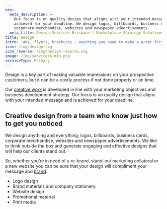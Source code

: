 ```yaml
---
seo:
  meta_description: >-
    Our focus is on quality design that aligns with your intended message and is
    achieved for your deadline. We design logos, billboards, business cards,
    corporate merchandise, websites and newspaper advertisements.
  meta_title: Design Services Brisbane | Marketplace Strategy Solutions
title: Design
intro: 'Ads, flyers, brochures - anything you need to make a great first impression'
icon: /img/design.svg
icon_reverse: /img/design-reverse.svg
image: /img/services6-min.png
serviceType: Primary
---
```

Design is a key part of making valuable impressions on your prospective
customers, but it can be a costly process if not done properly or on time.

Our [creative work](https://marketplacestrategysolutions.com.au/work/jeff-the-hornet-horn-campaign/) is developed in line with your marketing objectives and
business development strategy. Our focus is on quality design that aligns with
your intended message and is achieved for your deadline.

## Creative design from a team who know just how to get you noticed

We design anything and everything; logos, billboards, business cards, corporate
merchandise, websites and newspaper advertisements. We like to think outside the
box and generate engaging and effective designs that will help our clients stand
out.

So, whether you’re in need of a re-brand, stand-out marketing collateral or a
new website you can be sure that your design will compliment your message and
[brand](https://marketplacestrategysolutions.com.au/).

* Logo design
* Brand materials and company stationery
* Website design
* Promotional material
* Print media

